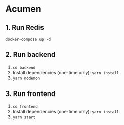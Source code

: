 # Acumen

## 1. Run Redis

`docker-compose up -d`

## 2. Run backend

1. `cd backend`
2. Install dependencies (one-time only): `yarn install`
3. `yarn nodemon`

## 3. Run frontend

1. `cd frontend`
2. Install dependencies (one-time only): `yarn install`
3. `yarn start`
